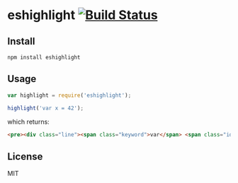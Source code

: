# eshighlight [![Build Status](https://travis-ci.org/btford/eshighlight.png?branch=master)](https://travis-ci.org/btford/eshighlight)

## Install

```
npm install eshighlight
```

## Usage

```javascript
var highlight = require('eshighlight');

highlight('var x = 42');
```

which returns:

```html
<pre><div class="line"><span class="keyword">var</span> <span class="identifier">x</span> = <span class="numeric">42</span></div></pre>
```

## License
MIT